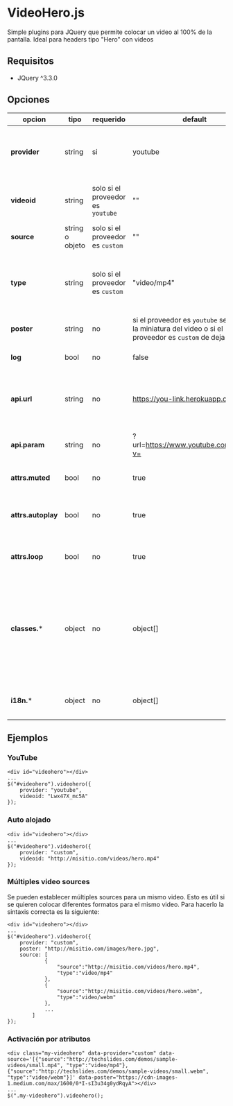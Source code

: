 # VideoHero.js
Simple plugins para JQuery que permite colocar un video al 100% de la pantalla. Ideal para headers tipo "Hero" con videos

## Requisitos
- JQuery ^3.3.0

## Opciones
| opcion | tipo | requerido |default | descripción |
|--|--|--|--|--|
| **provider** | string | si | youtube | Proveedor de la fuente del video. Valores validos: `youtube` y `custom` |
| **videoid** | string | solo si el proveedor es `youtube` | "" | ID del video de youtube. Generalmente se ve así: `Lwx47X_mc5A` |
| **source** | string o objeto | solo si el proveedor es `custom` | "" | Puede ser la url al video o bien un JSON. |
| **type** | string | solo si el proveedor es `custom` | "video/mp4" | Formato de video por default. *No aplica si se pasa un objeto JSON a `source`.* |
| **poster** | string | no | si el proveedor es `youtube` se coloca la miniatura del video o si el proveedor es `custom` de deja vacío | Caratula del video. |
| **log** | bool | no | false | Habilita o deshabilita el log. |
| **api.url** | string | no | https://you-link.herokuapp.com/ | Host de la API que se usará para optener los sources del video de Youtube. |
| **api.param** | string | no | ?url=https://www.youtube.com/watch?v= | Parámetro en la cual se enviará el ID del video. |
| **attrs.muted** | bool | no | true | Reproduce el video con o sin sonido. |
| **attrs.autoplay** | bool | no | true | Reproduce el video al cargar la página (auto-reproducción). |
| **attrs.loop** | bool | no | true | Al finalizar el video lo vuelve a reproducir. |
| **classes.*** | object | no | object[] | Permite personalizar las clases de los elementos HTML generados. **OJO!:** Si se modifica los estilos predefinidos pueden dejar de funcionar. |
| **i18n.*** | object | no | object[] | Permite personalizar los textos generados. |

## Ejemplos
### YouTube

    <div id="videohero"></div>
    ...
    $("#videohero").videohero({
    	provider: "youtube",
    	videoid: "Lwx47X_mc5A"
    });
    
### Auto alojado

    <div id="videohero"></div>
    ...
    $("#videohero").videohero({
    	provider: "custom",
    	videoid: "http://misitio.com/videos/hero.mp4"
    });
    
### Múltiples video sources
Se pueden establecer múltiples sources para un mismo video. Esto es útil si se quieren colocar diferentes formatos para el mismo video. Para hacerlo la sintaxis correcta es la siguiente:

    <div id="videohero"></div>
    ...
    $("#videohero").videohero({
    	provider: "custom",
    	poster: "http://misitio.com/images/hero.jpg",
    	source: [
		    	{
		    		"source":"http://misitio.com/videos/hero.mp4",
		    		"type":"video/mp4"
		    	}, 
		    	{
		    		"source":"http://misitio.com/videos/hero.webm", 
		    		"type":"video/webm"
		    	},
		    	...
	    	]
    });
    
### Activación por atributos

    <div class="my-videohero" data-provider="custom" data-source='[{"source":"http://techslides.com/demos/sample-videos/small.mp4", "type":"video/mp4"}, {"source":"http://techslides.com/demos/sample-videos/small.webm", "type":"video/webm"}]' data-poster="https://cdn-images-1.medium.com/max/1600/0*I-sI3u34g0ydRqyA"></div>
    ...
    $(".my-videohero").videohero();


